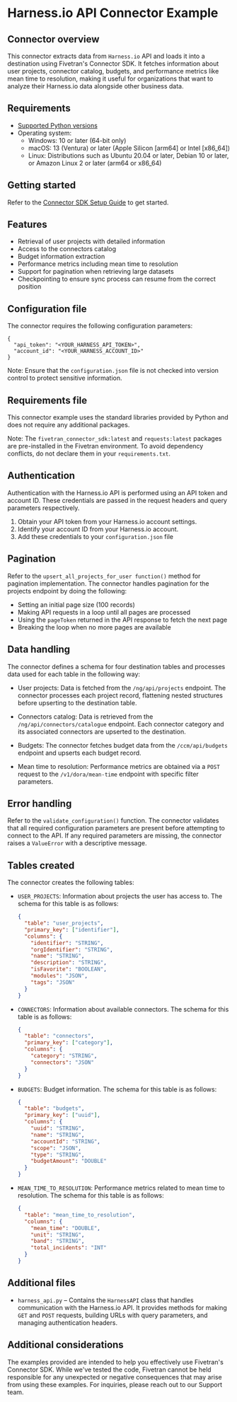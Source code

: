 # Harness.io API Connector Example


## Connector overview
This connector extracts data from `Harness.io` API and loads it into a destination using Fivetran's Connector SDK. It fetches information about user projects, connector catalog, budgets, and performance metrics like mean time to resolution, making it useful for organizations that want to analyze their Harness.io data alongside other business data.


## Requirements
- [Supported Python versions](https://github.com/fivetran/fivetran_connector_sdk/blob/main/README.md#requirements)   
- Operating system:
  - Windows: 10 or later (64-bit only)
  - macOS: 13 (Ventura) or later (Apple Silicon [arm64] or Intel [x86_64])
  - Linux: Distributions such as Ubuntu 20.04 or later, Debian 10 or later, or Amazon Linux 2 or later (arm64 or x86_64)


## Getting started
Refer to the [Connector SDK Setup Guide](https://fivetran.com/docs/connectors/connector-sdk/setup-guide) to get started.


## Features
- Retrieval of user projects with detailed information
- Access to the connectors catalog
- Budget information extraction
- Performance metrics including mean time to resolution
- Support for pagination when retrieving large datasets
- Checkpointing to ensure sync process can resume from the correct position


## Configuration file
The connector requires the following configuration parameters:

```
{
  "api_token": "<YOUR_HARNESS_API_TOKEN>",
  "account_id": "<YOUR_HARNESS_ACCOUNT_ID>"
}
```

Note: Ensure that the `configuration.json` file is not checked into version control to protect sensitive information.


## Requirements file
This connector example uses the standard libraries provided by Python and does not require any additional packages.

Note: The `fivetran_connector_sdk:latest` and `requests:latest` packages are pre-installed in the Fivetran environment. To avoid dependency conflicts, do not declare them in your `requirements.txt`.


## Authentication
Authentication with the Harness.io API is performed using an API token and account ID. These credentials are passed in the request headers and query parameters respectively.

1. Obtain your API token from your Harness.io account settings.
2. Identify your account ID from your Harness.io account.
3. Add these credentials to your `configuration.json` file


## Pagination
Refer to the `upsert_all_projects_for_user function()` method for pagination implementation. The connector handles pagination for the projects endpoint by doing the following:

- Setting an initial page size (100 records)
- Making API requests in a loop until all pages are processed
- Using the `pageToken` returned in the API response to fetch the next page
- Breaking the loop when no more pages are available


## Data handling
The connector defines a schema for four destination tables and processes data used for each table in the following way:

- User projects: Data is fetched from the `/ng/api/projects` endpoint. The connector processes each project record, flattening nested structures before upserting to the destination table.

- Connectors catalog: Data is retrieved from the `/ng/api/connectors/catalogue` endpoint. Each connector category and its associated connectors are upserted to the destination.

- Budgets: The connector fetches budget data from the `/ccm/api/budgets` endpoint and upserts each budget record.

- Mean time to resolution: Performance metrics are obtained via a `POST` request to the `/v1/dora/mean-time` endpoint with specific filter parameters.


## Error handling
Refer to the `validate_configuration()` function. The connector validates that all required configuration parameters are present before attempting to connect to the API. If any required parameters are missing, the connector raises a `ValueError` with a descriptive message.


## Tables created
The connector creates the following tables:

- `USER_PROJECTS`: Information about projects the user has access to.
The schema for this table is as follows:

    ```json
    {
      "table": "user_projects",
      "primary_key": ["identifier"],
      "columns": {
        "identifier": "STRING",
        "orgIdentifier": "STRING",
        "name": "STRING",
        "description": "STRING",
        "isFavorite": "BOOLEAN",
        "modules": "JSON",
        "tags": "JSON"
      }
    }
    ```

- `CONNECTORS`: Information about available connectors. The schema for this table is as follows:
  
    ```json
    {
      "table": "connectors",
      "primary_key": ["category"],
      "columns": {
        "category": "STRING",
        "connectors": "JSON"
      }
    }
    ```

- `BUDGETS`: Budget information. The schema for this table is as follows:

    ```json
    {
      "table": "budgets",
      "primary_key": ["uuid"],
      "columns": {
        "uuid": "STRING",
        "name": "STRING",
        "accountId": "STRING",
        "scope": "JSON",
        "type": "STRING",
        "budgetAmount": "DOUBLE"
      }
    }
    ```
  
- `MEAN_TIME_TO_RESOLUTION`: Performance metrics related to mean time to resolution. The schema for this table is as follows:
  
    ```json
    {
      "table": "mean_time_to_resolution",
      "columns": {
        "mean_time": "DOUBLE",
        "unit": "STRING",
        "band": "STRING",
        "total_incidents": "INT"
      }
    }
    ```


## Additional files
- `harness_api.py` – Contains the `HarnessAPI` class that handles communication with the Harness.io API. It provides methods for making `GET` and `POST` requests, building URLs with query parameters, and managing authentication headers.


## Additional considerations
The examples provided are intended to help you effectively use Fivetran's Connector SDK. While we've tested the code, Fivetran cannot be held responsible for any unexpected or negative consequences that may arise from using these examples. For inquiries, please reach out to our Support team.
